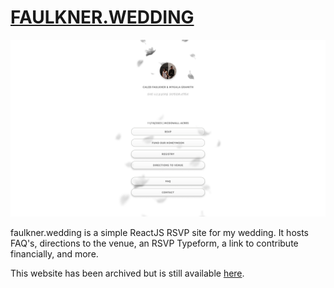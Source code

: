 # [FAULKNER.WEDDING](https://faulkner.wedding)

![preview](public/images/faulkner.wedding.png)

faulkner.wedding is a simple ReactJS RSVP site for my wedding. It hosts FAQ's, directions to the venue, an RSVP Typeform, a link to contribute financially, and more.

This website has been archived but is still available [here](https://www.google.com).
